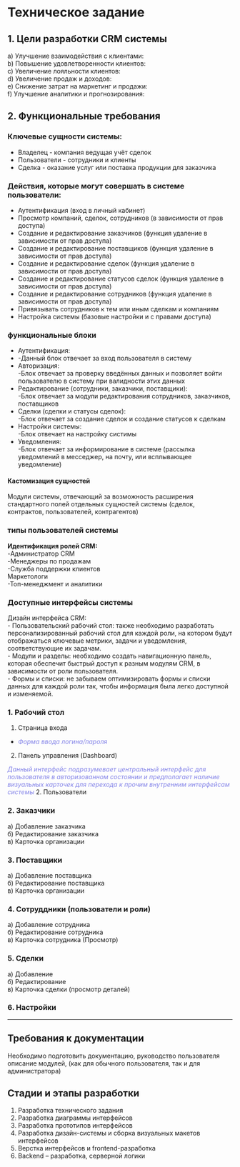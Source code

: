 # Техническое задание

## 1.	Цели разработки CRM системы

a)	Улучшение взаимодействия с клиентами: <br>
b)	Повышение удовлетворенности клиентов: <br>
c)	Увеличение лояльности клиентов: <br>
d)	Увеличение продаж и доходов: <br>
e)	Снижение затрат на маркетинг и продажи: <br>
f)	Улучшение аналитики и прогнозирования: <br>
## 2.	Функциональные требования
###  Ключевые сущности системы:
* Владелец - компания ведущая учёт сделок
* Пользователи - сотрудники и клиенты
* Сделка - оказание услуг или поставка продукции для заказчика 
### Действия, которые могут совершать в системе пользователи:
* Аутентификация (вход в личный кабинет)
* Просмотр компаний, сделок, сотрудников (в зависимости от прав доступа)
* Создание и редактирование заказчиков (функция удаление в зависимости от прав доступа)
* Создание и редактирование поставщиков (функция удаление в зависимости от прав доступа)
* Создание и редактирование сделок (функция удаление в зависимости от прав доступа)
* Создание и редактирование статусов сделок (функция удаление в зависимости от прав доступа)
* Создание и редактирование сотрудников (функция удаление в зависимости от прав доступа)
* Привязывать сотрудников к тем или иным сделкам и компаниям
* Настройка системы (базовые настройки и с правами доступа)

### функциональные блоки
 * Аутентификация:<br> 
 * -Данный блок отвечает за вход пользователя в систему
 * Авторизация:<br>
-Блок отвечает за проверку введённых данных и позволяет войти пользователю 
в систему при валидности этих данных
 * Редактирование (сотрудники, заказчики, поставщики):<br>
-Блок отвечает за модули редактирования сотрудников, заказчиков, поставщиков
 * Сделки (сделки и статусы сделок):<br>
-Блок отвечает за создание сделок и создание статусов к сделкам
 *  Настройки системы: <br>
-Блок отвечает на настройку систимы
 * Уведомления:<br>
-Блок отвечает за информирование в системе (рассылка уведомлений в месседжер, на почту, или всплывающее уведомление)
####  Кастомизация сущностей

Модули системы, отвечающий за возможность расширения стандартного полей отдельных сущностей системы
(сделок, контрактов, пользователей, контрагентов)
### типы пользователей системы
**Идентификация ролей CRM:**
		<br> -Администратор CRM <br>
		-Менеджеры по продажам <br>
		-Служба поддержки клиентов<br>
		Маркетологи<br>
		-Топ-менеджмент и аналитики

### Доступные интерфейсы системы
Дизайн интерфейса CRM:<br>
		- Пользовательский рабочий стол: также необходимо разработать персонализированный рабочий стол для каждой роли, на котором будут отображаться ключевые метрики, задачи и уведомления, соответствующие их задачам.<br>
		- Модули и разделы: необходимо создать навигационную панель, которая обеспечит быстрый доступ к разным модулям CRM, в зависимости от роли пользователя. <br>
		- Формы и списки: не забываем оптимизировать формы и списки данных для каждой роли так, чтобы информация была легко доступной и изменяемой.

### 1. Рабочий стол
1. Страница входа
* <i style="color:#8282e8;"> Форма ввода логина/пароля</i>
2. Панель управления (Dashboard)

<i style="color:#8282e8;">Данный интерфейс подразумевает центральный интерфейс для пользователя в авторизованном состоянии и предполагает наличие визуальных карточек для перехода к прочим внутренним интерфейсам системы</i>
2. Пользователи 
### 2. Заказчики <br>
а) Добавление заказчика <br>
б) Редактирование заказчика <br>
в) Карточка организации <br>
### 3. Поставщики <br>
а) Добавление поставщика <br>
б) Редактирование поставщика <br>
в) Карточка организации <br>
### 4. Сотруддники (пользователи  и роли)
а) Добавление сотрудника <br>
б) Редактирование сотрудника <br>
в) Карточка сотрудника (Просмотр)<br>
### 5. Сделки <br>
а) Добавление <br>
б) Редактирование <br>
в) Карточка сделки (просмотр деталей)<br>

### 6. Настройки

---
## Требования к документации
Необходимо подготовить документацию, руководство пользователя описание модулей, (как для обычного пользователя, так и для администратора)
## Cтадии и этапы разработки
1.	Разработка технического задания 
2.	Разработка диаграммы интерфейсов
3.	Разработка прототипов интерфейсов
4.	Разработка дизайн-системы и сборка визуальных макетов интерфейсов
5.	Верстка интерфейсов и frontend-разработка 
6.	Backend – разработка, серверной логики 


